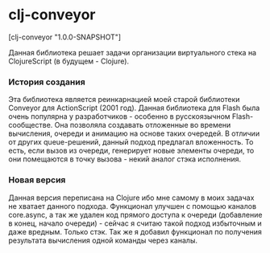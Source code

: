 # clj-conveyor

[clj-conveyor "1.0.0-SNAPSHOT"]

Данная библиотека решает задачи организации виртуального стека на ClojureScript (в будущем - Clojure).

### История создания

Эта библиотека является реинкарнацией моей старой библиотеки Conveyor для ActionScript (2001 год). Данная библиотека для Flash была очень популярна у разработчиков - особенно в русскоязычном Flash-сообществе. Она позволяла создавать отложенные во времени вычисления, очереди и анимацию на основе таких очередей. В отличии от других queue-решений, данный подход предлагал вложенность. То есть, если вызов из очереди, генерирует новые элементы очереди, то они помещаются в точку вызова - некий аналог стэка исполнения. 

### Новая версия

Данная версия переписана на Clojure ибо мне самому в моих задачах не хватает данного подхода. 
Функционал улучшен с помощью каналов core.async, а так же удален код прямого доступа к очереди (добавление в конец, начало очереди) - сейчас я считаю такой подход избыточным и даже  вредным. Только стэк. 
Так же я добавил функционал по получения результата вычисления одной команды через каналы. 



